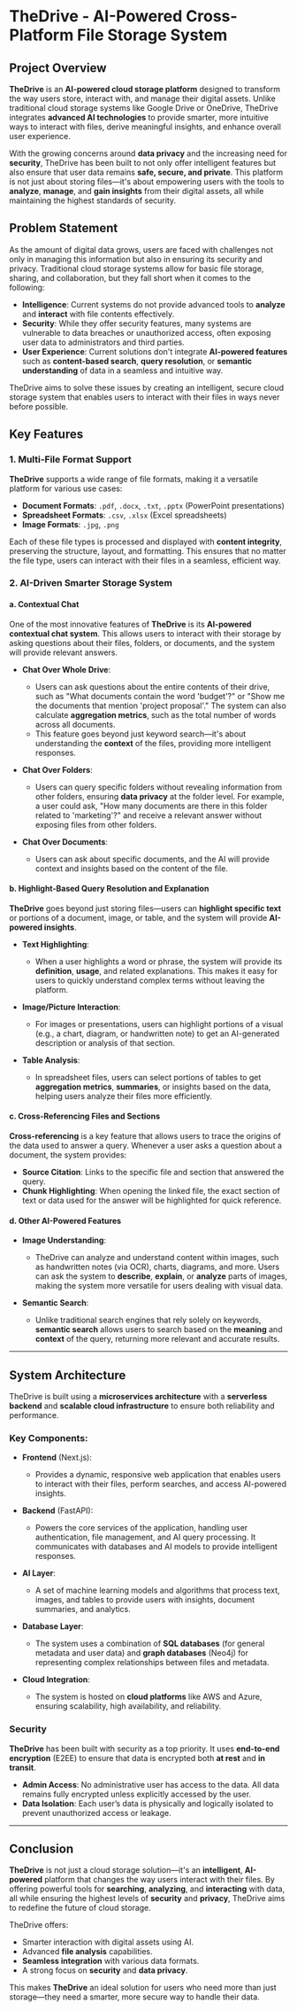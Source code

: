 # TheDrive - AI-Powered Cross-Platform File Storage System

## Project Overview

**TheDrive** is an **AI-powered cloud storage platform** designed to transform the way users store, interact with, and manage their digital assets. Unlike traditional cloud storage systems like Google Drive or OneDrive, TheDrive integrates **advanced AI technologies** to provide smarter, more intuitive ways to interact with files, derive meaningful insights, and enhance overall user experience. 

With the growing concerns around **data privacy** and the increasing need for **security**, TheDrive has been built to not only offer intelligent features but also ensure that user data remains **safe, secure, and private**. This platform is not just about storing files—it's about empowering users with the tools to **analyze**, **manage**, and **gain insights** from their digital assets, all while maintaining the highest standards of security.

## Problem Statement

As the amount of digital data grows, users are faced with challenges not only in managing this information but also in ensuring its security and privacy. Traditional cloud storage systems allow for basic file storage, sharing, and collaboration, but they fall short when it comes to the following:

- **Intelligence**: Current systems do not provide advanced tools to **analyze** and **interact** with file contents effectively.
- **Security**: While they offer security features, many systems are vulnerable to data breaches or unauthorized access, often exposing user data to administrators and third parties.
- **User Experience**: Current solutions don't integrate **AI-powered features** such as **content-based search**, **query resolution**, or **semantic understanding** of data in a seamless and intuitive way.

TheDrive aims to solve these issues by creating an intelligent, secure cloud storage system that enables users to interact with their files in ways never before possible.

## Key Features

### 1. Multi-File Format Support

**TheDrive** supports a wide range of file formats, making it a versatile platform for various use cases:

- **Document Formats**: `.pdf`, `.docx`, `.txt`, `.pptx` (PowerPoint presentations)
- **Spreadsheet Formats**: `.csv`, `.xlsx` (Excel spreadsheets)
- **Image Formats**: `.jpg`, `.png`

Each of these file types is processed and displayed with **content integrity**, preserving the structure, layout, and formatting. This ensures that no matter the file type, users can interact with their files in a seamless, efficient way.

### 2. AI-Driven Smarter Storage System

#### a. Contextual Chat

One of the most innovative features of **TheDrive** is its **AI-powered contextual chat system**. This allows users to interact with their storage by asking questions about their files, folders, or documents, and the system will provide relevant answers. 

- **Chat Over Whole Drive**: 
   - Users can ask questions about the entire contents of their drive, such as "What documents contain the word 'budget'?" or "Show me the documents that mention 'project proposal'." The system can also calculate **aggregation metrics**, such as the total number of words across all documents.
   - This feature goes beyond just keyword search—it's about understanding the **context** of the files, providing more intelligent responses.

- **Chat Over Folders**:
   - Users can query specific folders without revealing information from other folders, ensuring **data privacy** at the folder level. For example, a user could ask, "How many documents are there in this folder related to 'marketing'?" and receive a relevant answer without exposing files from other folders.

- **Chat Over Documents**:
   - Users can ask about specific documents, and the AI will provide context and insights based on the content of the file.

#### b. Highlight-Based Query Resolution and Explanation

**TheDrive** goes beyond just storing files—users can **highlight specific text** or portions of a document, image, or table, and the system will provide **AI-powered insights**. 

- **Text Highlighting**: 
   - When a user highlights a word or phrase, the system will provide its **definition**, **usage**, and related explanations. This makes it easy for users to quickly understand complex terms without leaving the platform.
   
- **Image/Picture Interaction**:
   - For images or presentations, users can highlight portions of a visual (e.g., a chart, diagram, or handwritten note) to get an AI-generated description or analysis of that section.

- **Table Analysis**:
   - In spreadsheet files, users can select portions of tables to get **aggregation metrics**, **summaries**, or insights based on the data, helping users analyze their files more efficiently.

#### c. Cross-Referencing Files and Sections

**Cross-referencing** is a key feature that allows users to trace the origins of the data used to answer a query. Whenever a user asks a question about a document, the system provides:

- **Source Citation**: Links to the specific file and section that answered the query.
- **Chunk Highlighting**: When opening the linked file, the exact section of text or data used for the answer will be highlighted for quick reference.

#### d. Other AI-Powered Features

- **Image Understanding**: 
   - TheDrive can analyze and understand content within images, such as handwritten notes (via OCR), charts, diagrams, and more. Users can ask the system to **describe**, **explain**, or **analyze** parts of images, making the system more versatile for users dealing with visual data.
   
- **Semantic Search**: 
   - Unlike traditional search engines that rely solely on keywords, **semantic search** allows users to search based on the **meaning** and **context** of the query, returning more relevant and accurate results.

---

## System Architecture

TheDrive is built using a **microservices architecture** with a **serverless backend** and **scalable cloud infrastructure** to ensure both reliability and performance.

### Key Components:
- **Frontend** (Next.js):
   - Provides a dynamic, responsive web application that enables users to interact with their files, perform searches, and access AI-powered insights.
   
- **Backend** (FastAPI):
   - Powers the core services of the application, handling user authentication, file management, and AI query processing. It communicates with databases and AI models to provide intelligent responses.
   
- **AI Layer**:
   - A set of machine learning models and algorithms that process text, images, and tables to provide users with insights, document summaries, and analytics.

- **Database Layer**:
   - The system uses a combination of **SQL databases** (for general metadata and user data) and **graph databases** (Neo4j) for representing complex relationships between files and metadata.

- **Cloud Integration**:
   - The system is hosted on **cloud platforms** like AWS and Azure, ensuring scalability, high availability, and reliability.

### Security

**TheDrive** has been built with security as a top priority. It uses **end-to-end encryption** (E2EE) to ensure that data is encrypted both **at rest** and **in transit**.

- **Admin Access**: No administrative user has access to the data. All data remains fully encrypted unless explicitly accessed by the user.
- **Data Isolation**: Each user’s data is physically and logically isolated to prevent unauthorized access or leakage.

---

## Conclusion

**TheDrive** is not just a cloud storage solution—it's an **intelligent**, **AI-powered** platform that changes the way users interact with their files. By offering powerful tools for **searching**, **analyzing**, and **interacting** with data, all while ensuring the highest levels of **security** and **privacy**, TheDrive aims to redefine the future of cloud storage.

TheDrive offers:
- Smarter interaction with digital assets using AI.
- Advanced **file analysis** capabilities.
- **Seamless integration** with various data formats.
- A strong focus on **security** and **data privacy**.

This makes **TheDrive** an ideal solution for users who need more than just storage—they need a smarter, more secure way to handle their data.

